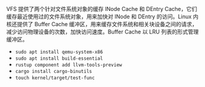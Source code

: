 VFS 提供了两个针对文件系统对象的缓存 INode Cache 和 DEntry Cache，它们缓存最近使用过的文件系统对象，用来加快对 INode 和 DEntry 的访问。Linux 内核还提供了 Buffer Cache 缓冲区，用来缓存文件系统和相关块设备之间的请求，减少访问物理设备的次数，加快访问速度。Buffer Cache 以 LRU 列表的形式管理缓冲区。

- `sudo apt install qemu-system-x86`
- `sudo apt install build-essential`
- `rustup component add llvm-tools-preview`
- `cargo install cargo-binutils`
- `touch kernel/target/test-func`

